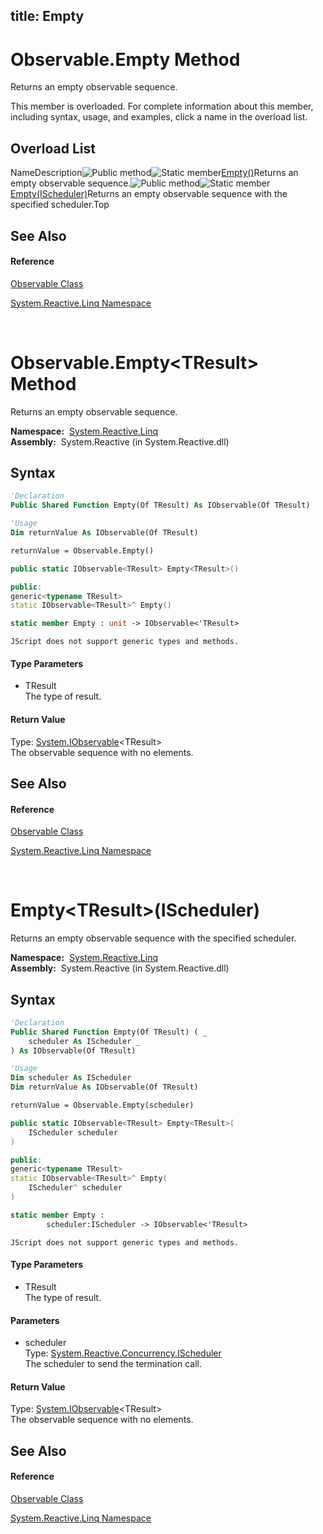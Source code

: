 title: Empty
---
# Observable.Empty Method

Returns an empty observable sequence.

This member is overloaded. For complete information about this member, including syntax, usage, and examples, click a name in the overload list.

## Overload List

NameDescription![Public method](https://reactiveui.net/assets/img/Hh303103.pubmethod(en-us,VS.103).gif "Public method")![Static member](https://reactiveui.net/assets/img/Hh244319.static(en-us,VS.103).gif "Static member")[Empty<TResult>()](Empty/Observable.Empty(TResult))Returns an empty observable sequence.![Public method](https://reactiveui.net/assets/img/Hh303103.pubmethod(en-us,VS.103).gif "Public method")![Static member](https://reactiveui.net/assets/img/Hh244319.static(en-us,VS.103).gif "Static member")[Empty<TResult>(IScheduler)](https://msdn.microsoft.com/en-us/library/m:system.reactive.linq.observable.empty%60%601(system.reactive.concurrency.ischeduler)(v=VS.103))Returns an empty observable sequence with the specified scheduler.Top

## See Also

#### Reference

[Observable Class](Observable/Observable)

[System.Reactive.Linq Namespace](System.Reactive.Linq/System.Reactive.Linq)



<br />

# Observable.Empty\<TResult\> Method

Returns an empty observable sequence.

**Namespace:**  [System.Reactive.Linq](System.Reactive.Linq/System.Reactive.Linq)  
**Assembly:**  System.Reactive (in System.Reactive.dll)

## Syntax

```vb
'Declaration
Public Shared Function Empty(Of TResult) As IObservable(Of TResult)
```

```vb
'Usage
Dim returnValue As IObservable(Of TResult)

returnValue = Observable.Empty()
```

```csharp
public static IObservable<TResult> Empty<TResult>()
```

```c++
public:
generic<typename TResult>
static IObservable<TResult>^ Empty()
```

```fsharp
static member Empty : unit -> IObservable<'TResult> 
```

```jscript
JScript does not support generic types and methods.
```

#### Type Parameters

- TResult  
  The type of result.

#### Return Value

Type: [System.IObservable](https://msdn.microsoft.com/en-us/library/Dd990377)\<TResult\>  
The observable sequence with no elements.

## See Also

#### Reference

[Observable Class](Observable/Observable)

[System.Reactive.Linq Namespace](System.Reactive.Linq/System.Reactive.Linq)



<br />

# Empty\<TResult\>(IScheduler)

Returns an empty observable sequence with the specified scheduler.

**Namespace:**  [System.Reactive.Linq](System.Reactive.Linq/System.Reactive.Linq)  
**Assembly:**  System.Reactive (in System.Reactive.dll)

## Syntax

```vb
'Declaration
Public Shared Function Empty(Of TResult) ( _
    scheduler As IScheduler _
) As IObservable(Of TResult)
```

```vb
'Usage
Dim scheduler As IScheduler
Dim returnValue As IObservable(Of TResult)

returnValue = Observable.Empty(scheduler)
```

```csharp
public static IObservable<TResult> Empty<TResult>(
    IScheduler scheduler
)
```

```c++
public:
generic<typename TResult>
static IObservable<TResult>^ Empty(
    IScheduler^ scheduler
)
```

```fsharp
static member Empty : 
        scheduler:IScheduler -> IObservable<'TResult> 
```

```jscript
JScript does not support generic types and methods.
```

#### Type Parameters

- TResult  
  The type of result.

#### Parameters

- scheduler  
  Type: [System.Reactive.Concurrency.IScheduler](IScheduler/IScheduler)  
  The scheduler to send the termination call.

#### Return Value

Type: [System.IObservable](https://msdn.microsoft.com/en-us/library/Dd990377)\<TResult\>  
The observable sequence with no elements.

## See Also

#### Reference

[Observable Class](Observable/Observable)

[System.Reactive.Linq Namespace](System.Reactive.Linq/System.Reactive.Linq)
